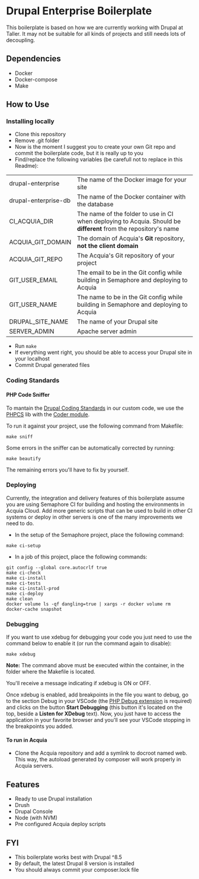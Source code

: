 # Drupal Enterprise Boilerplate
This boilerplate is based on how we are currently working with Drupal at Taller. It may not be suitable for all kinds of projects and still needs lots of decoupling.

## Dependencies
 - Docker
 - Docker-compose
 - Make

## How to Use

### Installing locally
 - Clone this repository
 - Remove .git folder
 - Now is the moment I suggest you to create your own Git repo and commit the boilerplate code, but it is really up to you
 - Find/replace the following variables (be carefull not to replace in this Readme):

|||
|---|---|
| drupal-enterprise | The name of the Docker image for your site |
| drupal-enterprise-db | The name of the Docker container with the database |
| CI_ACQUIA_DIR | The name of the folder to use in CI when deploying to Acquia. Should be __different__ from the repository's name |
| ACQUIA_GIT_DOMAIN | The domain of Acquia's __Git__ repository, __not the client domain__ |
| ACQUIA_GIT_REPO | The Acquia's Git repository of your project |
| GIT_USER_EMAIL | The email to be in the Git config while building in Semaphore and deploying to Acquia |
| GIT_USER_NAME | The name to be in the Git config while building in Semaphore and deploying to Acquia |
| DRUPAL_SITE_NAME | The name of your Drupal site |
| SERVER_ADMIN | Apache server admin |

 - Run `make`
 - If everything went right, you should be able to access your Drupal site in your localhost
 - Commit Drupal generated files

### Coding Standards

#### PHP Code Sniffer
To mantain the [Drupal Coding Standards](https://www.drupal.org/docs/develop/standards) in our custom code, we use the [PHPCS](https://github.com/squizlabs/PHP_CodeSniffer) lib with the [Coder module](https://www.drupal.org/project/coder).

To run it against your project, use the following command from Makefile:
```
make sniff
```
Some errors in the sniffer can be automatically corrected by running:
```
make beautify
```
The remaining errors you'll have to fix by yourself.

### Deploying
Currently, the integration and delivery features of this boilerplate assume you are using Semaphore CI for building and hosting the environments in Acquia Cloud. Add more generic scripts that can be used to build in other CI systems or deploy in other servers is one of the many improvements we need to do.

 - In the setup of the Semaphore project, place the following command:
```
make ci-setup
```
 - In a job of this project, place the following commands:
```
git config --global core.autocrlf true
make ci-check
make ci-install
make ci-tests
make ci-install-prod
make ci-deploy
make clean
docker volume ls -qf dangling=true | xargs -r docker volume rm
docker-cache snapshot
```

### Debugging
If you want to use xdebug for debugging your code you just need to use the command below to enable it (or run the command again to disable):

```
make xdebug
```

**Note:** The command above must be executed within the container, in the folder where the Makefile is located.

You'll receive a message indicating if xdebug is ON or OFF.

Once xdebug is enabled, add breakpoints in the file you want to debug, go to the section Debug in your VSCode (the [PHP Debug extension](https://marketplace.visualstudio.com/items?itemName=felixfbecker.php-debug "PHP Debug Adapter for Visual Studio Code") is required) and clicks on the button **Start Debugging** (this button it's located on the top, beside a **Listen for XDebug** text). Now, you just have to access the application in your favorite browser and you'll see your VSCode stopping in the breakpoints you added.

#### To run in Acquia
 - Clone the Acquia repository and add a symlink to docroot named web. This way, the autoload generated by composer will work properly in Acquia servers.

## Features
 - Ready to use Drupal installation
 - Drush
 - Drupal Console
 - Node (with NVM)
 - Pre configured Acquia deploy scripts

## FYI
 - This boilerplate works best with Drupal ^8.5
 - By default, the latest Drupal 8 version is installed
 - You should always commit your composer.lock file
